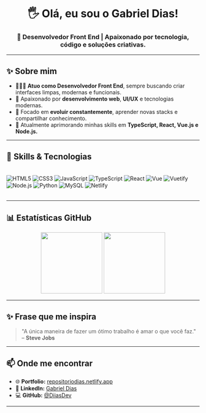 <h1 align="center">🖐️ Olá, eu sou o Gabriel Dias!</h1>
<h3 align="center">🚀 Desenvolvedor Front End | Apaixonado por tecnologia, código e soluções criativas.</h3>

---

## ✨ Sobre mim

- 👨🏼‍💻 **Atuo como Desenvolvedor Front End**, sempre buscando criar interfaces limpas, modernas e funcionais.
- 🚀 Apaixonado por **desenvolvimento web**, **UI/UX** e tecnologias modernas.
- 🎯 Focado em **evoluir constantemente**, aprender novas stacks e compartilhar conhecimento.
- 🔧 Atualmente aprimorando minhas skills em **TypeScript, React, Vue.js e Node.js.**

---

## 🧠 Skills & Tecnologias

<div style="display: inline_block"><br/>
  <img align="center" alt="HTML5" src="https://img.shields.io/badge/HTML5-E34F26?style=for-the-badge&logo=html5&logoColor=white">
  <img align="center" alt="CSS3" src="https://img.shields.io/badge/CSS3-1572B6?style=for-the-badge&logo=css3&logoColor=white">
  <img align="center" alt="JavaScript" src="https://img.shields.io/badge/JavaScript-F7DF1E?style=for-the-badge&logo=javascript&logoColor=black">
  <img align="center" alt="TypeScript" src="https://img.shields.io/badge/TypeScript-3178C6?style=for-the-badge&logo=typescript&logoColor=white">
  <img align="center" alt="React" src="https://img.shields.io/badge/React-20232A?style=for-the-badge&logo=react&logoColor=61DAFB">
  <img align="center" alt="Vue" src="https://img.shields.io/badge/Vue-4FC08D?style=for-the-badge&logo=vue.js&logoColor=white">
  <img align="center" alt="Vuetify" src="https://img.shields.io/badge/Vuetify-1867C0?style=for-the-badge&logo=vuetify&logoColor=white">
  <img align="center" alt="Node.js" src="https://img.shields.io/badge/Node.js-43853D?style=for-the-badge&logo=node.js&logoColor=white">
  <img align="center" alt="Python" src="https://img.shields.io/badge/Python-14354C?style=for-the-badge&logo=python&logoColor=white">
  <img align="center" alt="MySQL" src="https://img.shields.io/badge/MySQL-00000F?style=for-the-badge&logo=mysql&logoColor=white">
  <img align="center" alt="Netlify" src="https://img.shields.io/badge/Netlify-00C7B7?style=for-the-badge&logo=netlify&logoColor=white">
</div><br/>

---

## 📊 Estatísticas GitHub

<div align="center">
  <img height="160em" src="https://github-readme-stats.vercel.app/api?username=DiiasDev&show_icons=true&theme=dark&hide_border=true"/>
  <img height="160em" src="https://github-readme-stats.vercel.app/api/top-langs/?username=DiiasDev&layout=compact&langs_count=8&theme=dark&hide_border=true"/>
</div>

---

## ✨ Frase que me inspira

> "A única maneira de fazer um ótimo trabalho é amar o que você faz."  
> – **Steve Jobs**

---

## 📫 Onde me encontrar

- 🌐 **Portfolio:** [repositoriodias.netlify.app](https://repositoriodias.netlify.app)
- 💼 **LinkedIn:** [Gabriel Dias](https://www.linkedin.com/in/gabriel-dias-8a8209255/)
- 💻 **GitHub:** [@DiiasDev](https://github.com/DiiasDev)

---
